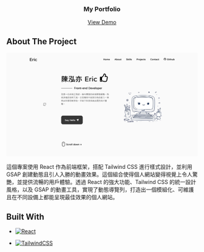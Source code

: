 <a name="readme-top"></a>

<div align="center">
  <h3 align="center">My Portfolio</h3>

  <p align="center">
    <a href="https://portfolio-justapotato0916s-projects.vercel.app/">View Demo</a>
  </p>
</div>

<!-- ABOUT THE PROJECT -->

## About The Project

[![Portfolio][product-screenshot]](https://portfolio-justapotato0916s-projects.vercel.app/)

這個專案使用 React 作為前端框架，搭配 Tailwind CSS 進行樣式設計，並利用 GSAP 創建動態且引人入勝的動畫效果。這個組合使得個人網站變得視覺上令人驚艷，並提供流暢的用戶體驗。透過 React 的強大功能、Tailwind CSS 的統一設計風格，以及 GSAP 的動畫工具，實現了動態導覽列，打造出一個模組化、可維護且在不同設備上都能呈現最佳效果的個人網站。

## Built With

- [![React][react.js]][react-url]

* [![TailwindCSS][TailwindCSS]][TailwindCSS-url]

<!-- MARKDOWN LINKS & IMAGES -->

[product-screenshot]: public/img/project-1.png

[react.js]: https://img.shields.io/badge/React-20232A?style=for-the-badge&logo=react&logoColor=61DAFB

[react-url]: https://reactjs.org/

[TailwindCSS]: https://img.shields.io/badge/tailwindcss-38B2AC?style=for-the-badge&logo=tailwind-css&logoColor=white

[TailwindCSS-url]: https://tailwindcss.com/

